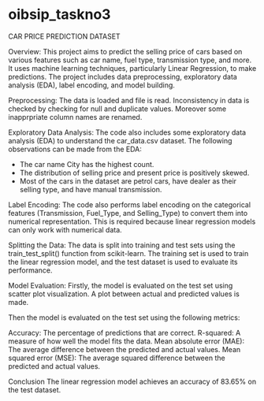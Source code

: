 # oibsip_taskno3
CAR PRICE PREDICTION DATASET 

Overview:
This project aims to predict the selling price of cars based on various features such as car name, fuel type, transmission type, and more. It uses machine learning techniques, particularly Linear Regression, to make predictions. The project includes data preprocessing, exploratory data analysis (EDA), label encoding, and model building.

Preprocessing:
The data is loaded and file is read. Inconsistency in data is checked by checking for null and duplicate values. Moreover some inapprpriate column names are renamed.

Exploratory Data Analysis:
The code also includes some exploratory data analysis (EDA) to understand the car_data.csv dataset. The following observations can be made from the EDA:

* The car name City has the highest count.
* The distribution of selling price and present price is positively skewed.
* Most of the cars in the dataset are petrol cars, have dealer as their selling type, and have manual transmission.

Label Encoding:
The code also performs label encoding on the categorical features (Transmission, Fuel_Type, and Selling_Type) to convert them into numerical representation. This is required because linear regression models can only work with numerical data.

Splitting the Data:
The data is split into training and test sets using the train_test_split() function from scikit-learn. The training set is used to train the linear regression model, and the test dataset is used to evaluate its performance.

Model Evaluation:
Firstly, the model is evaluated on the test set using scatter plot visualization. A plot between actual and predicted values is made.

Then the model is evaluated on the test set using the following metrics:

Accuracy: The percentage of predictions that are correct.
R-squared: A measure of how well the model fits the data.
Mean absolute error (MAE): The average difference between the predicted and actual values.
Mean squared error (MSE): The average squared difference between the predicted and actual values.

Conclusion
The linear regression model achieves an accuracy of 83.65% on the test dataset.
